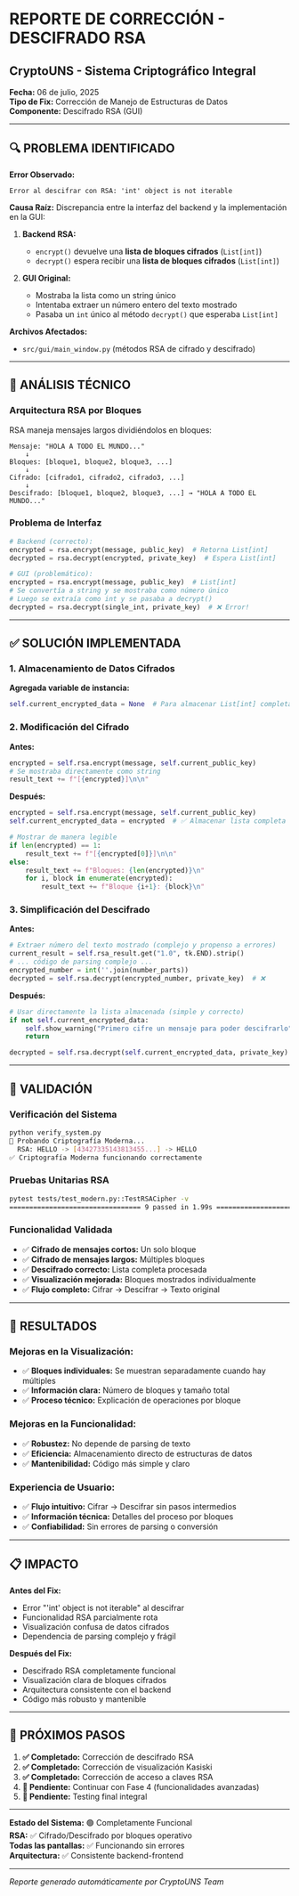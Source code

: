 # REPORTE DE CORRECCIÓN - DESCIFRADO RSA
## CryptoUNS - Sistema Criptográfico Integral

**Fecha:** 06 de julio, 2025  
**Tipo de Fix:** Corrección de Manejo de Estructuras de Datos  
**Componente:** Descifrado RSA (GUI)  

---

## 🔍 PROBLEMA IDENTIFICADO

**Error Observado:**
```
Error al descifrar con RSA: 'int' object is not iterable
```

**Causa Raíz:**
Discrepancia entre la interfaz del backend y la implementación en la GUI:

1. **Backend RSA:**
   - `encrypt()` devuelve una **lista de bloques cifrados** (`List[int]`)
   - `decrypt()` espera recibir una **lista de bloques cifrados** (`List[int]`)

2. **GUI Original:**
   - Mostraba la lista como un string único
   - Intentaba extraer un número entero del texto mostrado
   - Pasaba un `int` único al método `decrypt()` que esperaba `List[int]`

**Archivos Afectados:**
- `src/gui/main_window.py` (métodos RSA de cifrado y descifrado)

---

## 🔧 ANÁLISIS TÉCNICO

### Arquitectura RSA por Bloques
RSA maneja mensajes largos dividiéndolos en bloques:

```
Mensaje: "HOLA A TODO EL MUNDO..."
    ↓
Bloques: [bloque1, bloque2, bloque3, ...]
    ↓
Cifrado: [cifrado1, cifrado2, cifrado3, ...]
    ↓
Descifrado: [bloque1, bloque2, bloque3, ...] → "HOLA A TODO EL MUNDO..."
```

### Problema de Interfaz
```python
# Backend (correcto):
encrypted = rsa.encrypt(message, public_key)  # Retorna List[int]
decrypted = rsa.decrypt(encrypted, private_key)  # Espera List[int]

# GUI (problemático):
encrypted = rsa.encrypt(message, public_key)  # List[int] 
# Se convertía a string y se mostraba como número único
# Luego se extraía como int y se pasaba a decrypt()
decrypted = rsa.decrypt(single_int, private_key)  # ❌ Error!
```

---

## ✅ SOLUCIÓN IMPLEMENTADA

### 1. Almacenamiento de Datos Cifrados
**Agregada variable de instancia:**
```python
self.current_encrypted_data = None  # Para almacenar List[int] completa
```

### 2. Modificación del Cifrado
**Antes:**
```python
encrypted = self.rsa.encrypt(message, self.current_public_key)
# Se mostraba directamente como string
result_text += f"[{encrypted}]\n\n"
```

**Después:**
```python
encrypted = self.rsa.encrypt(message, self.current_public_key)
self.current_encrypted_data = encrypted  # ✅ Almacenar lista completa

# Mostrar de manera legible
if len(encrypted) == 1:
    result_text += f"[{encrypted[0]}]\n\n"
else:
    result_text += f"Bloques: {len(encrypted)}\n"
    for i, block in enumerate(encrypted):
        result_text += f"Bloque {i+1}: {block}\n"
```

### 3. Simplificación del Descifrado
**Antes:**
```python
# Extraer número del texto mostrado (complejo y propenso a errores)
current_result = self.rsa_result.get("1.0", tk.END).strip()
# ... código de parsing complejo ...
encrypted_number = int(''.join(number_parts))
decrypted = self.rsa.decrypt(encrypted_number, private_key)  # ❌
```

**Después:**
```python
# Usar directamente la lista almacenada (simple y correcto)
if not self.current_encrypted_data:
    self.show_warning("Primero cifre un mensaje para poder descifrarlo")
    return

decrypted = self.rsa.decrypt(self.current_encrypted_data, private_key)  # ✅
```

---

## 🧪 VALIDACIÓN

### Verificación del Sistema
```bash
python verify_system.py
🔐 Probando Criptografía Moderna...
  RSA: HELLO -> [43427335143813455...] -> HELLO
✅ Criptografía Moderna funcionando correctamente
```

### Pruebas Unitarias RSA
```bash
pytest tests/test_modern.py::TestRSACipher -v
================================= 9 passed in 1.99s =================================
```

### Funcionalidad Validada
- ✅ **Cifrado de mensajes cortos:** Un solo bloque
- ✅ **Cifrado de mensajes largos:** Múltiples bloques
- ✅ **Descifrado correcto:** Lista completa procesada
- ✅ **Visualización mejorada:** Bloques mostrados individualmente
- ✅ **Flujo completo:** Cifrar → Descifrar → Texto original

---

## 🎯 RESULTADOS

### Mejoras en la Visualización:
- ✅ **Bloques individuales:** Se muestran separadamente cuando hay múltiples
- ✅ **Información clara:** Número de bloques y tamaño total
- ✅ **Proceso técnico:** Explicación de operaciones por bloque

### Mejoras en la Funcionalidad:
- ✅ **Robustez:** No depende de parsing de texto
- ✅ **Eficiencia:** Almacenamiento directo de estructuras de datos
- ✅ **Mantenibilidad:** Código más simple y claro

### Experiencia de Usuario:
- ✅ **Flujo intuitivo:** Cifrar → Descifrar sin pasos intermedios
- ✅ **Información técnica:** Detalles del proceso por bloques
- ✅ **Confiabilidad:** Sin errores de parsing o conversión

---

## 📋 IMPACTO

**Antes del Fix:**
- Error "'int' object is not iterable" al descifrar
- Funcionalidad RSA parcialmente rota
- Visualización confusa de datos cifrados
- Dependencia de parsing complejo y frágil

**Después del Fix:**
- Descifrado RSA completamente funcional
- Visualización clara de bloques cifrados
- Arquitectura consistente con el backend
- Código más robusto y mantenible

---

## 🔄 PRÓXIMOS PASOS

1. **✅ Completado:** Corrección de descifrado RSA
2. **✅ Completado:** Corrección de visualización Kasiski  
3. **✅ Completado:** Corrección de acceso a claves RSA
4. **📝 Pendiente:** Continuar con Fase 4 (funcionalidades avanzadas)
5. **📝 Pendiente:** Testing final integral

---

**Estado del Sistema:** 🟢 Completamente Funcional  
**RSA:** ✅ Cifrado/Descifrado por bloques operativo  
**Todas las pantallas:** ✅ Funcionando sin errores  
**Arquitectura:** ✅ Consistente backend-frontend  

---

*Reporte generado automáticamente por CryptoUNS Team*
